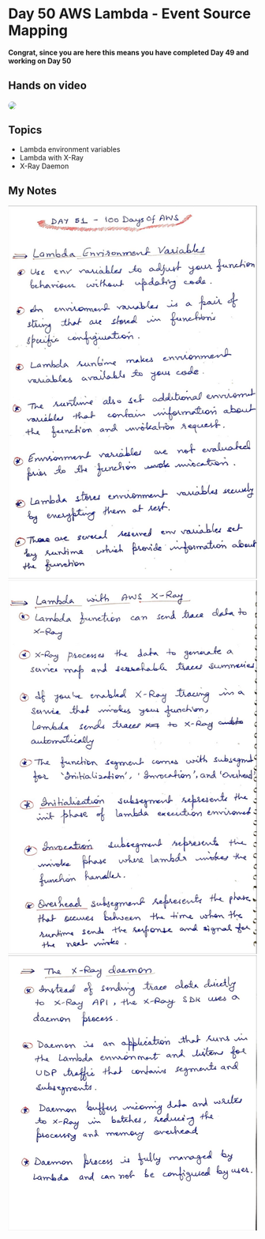 # Day 50 AWS Lambda - Event Source Mapping

**Congrat, since you are here this means you have completed Day 49 and working on Day 50**

## Hands on video
<a href="https://youtu.be/JXnaCW_p2rM">
<img src="https://i3.ytimg.com/vi/JXnaCW_p2rM/hqdefault.jpg" align="center" width="200" style="border-radius:40px" />
</a>

## Topics
  - Lambda environment variables
  - Lambda with X-Ray
  - X-Ray Daemon

## My Notes
  ![1](./images/66cca118abf9edc500df66160f0505afa4e927e1.jpeg)
  ![2](./images/0b91cce7eb69dc111d5ceacdde7d44d751be8521.jpeg)
  ![3](./images/12e417d1e5b9ef22247c4da52e9ee951958bc658.jpeg)
